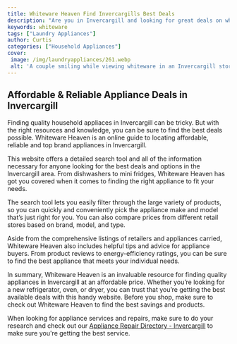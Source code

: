 ```yaml
---
title: Whiteware Heaven Find Invercargills Best Deals
description: "Are you in Invercargill and looking for great deals on whiteware Check out this blog post to find the best deals on whiteware in Invercargill"
keywords: whiteware
tags: ["Laundry Appliances"]
author: Curtis
categories: ["Household Appliances"]
cover: 
 image: /img/laundryappliances/261.webp
 alt: 'A couple smiling while viewing whiteware in an Invercargill store'
---
```

## Affordable & Reliable Appliance Deals in Invercargill
Finding quality household appliaces in Invercargill can be tricky. But with the right resources and knowledge, you can be sure to find the best deals possible. Whiteware Heaven is an online guide to locating affordable, reliable and top brand appliances in Invercargill.

This website offers a detailed search tool and all of the information necessary for anyone looking for the best deals and options in the Invercargill area. From dishwashers to mini fridges, Whiteware Heaven has got you covered when it comes to finding the right appliance to fit your needs. 

The search tool lets you easily filter through the large variety of products, so you can quickly and conveniently pick the appliance make and model that’s just right for you. You can also compare prices from different retail stores based on brand, model, and type. 

Aside from the comprehensive listings of retailers and appliances carried, Whiteware Heaven also includes helpful tips and advice for appliance buyers. From product reviews to energy-efficiency ratings, you can be sure to find the best appliance that meets your individual needs. 

In summary, Whiteware Heaven is an invaluable resource for finding quality appliances in Invercargill at an affordable price. Whether you’re looking for a new refrigerator, oven, or dryer, you can trust that you’re getting the best available deals with this handy website. Before you shop, make sure to check out Whiteware Heaven to find the best savings and products. 

When looking for appliance services and repairs, make sure to do your research and check out our [Appliance Repair Directory - Invercargill](./pages/appliance-repair-technicians/new-zealand/invercargill) to make sure you're getting the best service.
